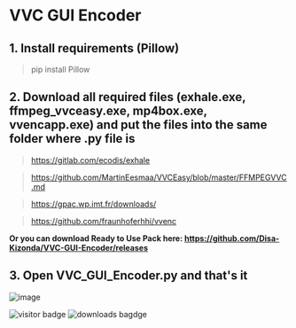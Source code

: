 # VVC GUI Encoder

## 1. Install requirements (Pillow)
> pip install Pillow
## 2. Download all required files (exhale.exe, ffmpeg_vvceasy.exe, mp4box.exe, vvencapp.exe) and put the files into the same folder where .py file is
> https://gitlab.com/ecodis/exhale

> https://github.com/MartinEesmaa/VVCEasy/blob/master/FFMPEGVVC.md

> https://gpac.wp.imt.fr/downloads/

> https://github.com/fraunhoferhhi/vvenc

**Or you can download Ready to Use Pack here: https://github.com/Disa-Kizonda/VVC-GUI-Encoder/releases**

## 3. Open VVC_GUI_Encoder.py and that's it

![image](https://user-images.githubusercontent.com/53359732/193442682-c20a71c7-b91c-4c2a-938f-b0ed968a7364.png)

![visitor badge](https://visitor-badge.glitch.me/badge?page_id=DisaKzionda.VVC-GUI-Encoder)
![downloads bagdge](https://img.shields.io/github/downloads/DisaKzionda/VVC-GUI-Encoder/total)
